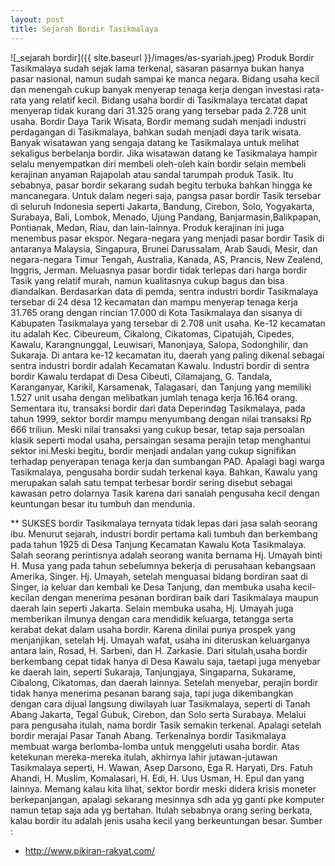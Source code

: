 ```yaml
---
layout: post
title: Sejarah Bordir Tasikmalaya
---
```




![_sejarah bordir]({{ site.baseurl }}/images/as-syariah.jpeg)
Produk Bordir Tasikmalaya sudah sejak lama terkenal, sasaran pasarnya bukan hanya pasar nasional, namun sudah sampai ke manca negara. Bidang usaha kecil dan menengah cukup banyak menyerap tenaga kerja dengan investasi rata-rata yang relatif kecil.
Bidang usaha bordir di Tasikmalaya tercatat dapat menyerap tidak kurang dari 31.325 orang yang tersebar pada 2.728 unit usaha.
Bordir Daya Tarik Wisata,
Bordir memang sudah menjadi industri perdagangan di Tasikmalaya, bahkan sudah menjadi daya tarik wisata. Banyak wisatawan yang sengaja datang ke Tasikmalaya untuk melihat sekaligus berbelanja bordir. Jika wisatawan datang ke Tasikmalaya hampir selalu menyempatkan diri membeli oleh-oleh kain bordir selain membeli kerajinan anyaman Rajapolah atau sandal tarumpah produk Tasik.
Itu sebabnya, pasar bordir sekarang sudah begitu terbuka bahkan hingga ke mancanegara. Untuk dalam negeri saja, pangsa pasar bordir Tasik tersebar di seluruh Indonesia seperti Jakarta, Bandung, Cirebon, Solo, Yogyakarta, Surabaya, Bali, Lombok, Menado, Ujung Pandang, Banjarmasin,Balikpapan, Pontianak, Medan, Riau, dan lain-lainnya. Produk kerajinan ini juga menembus pasar ekspor.
Negara-negara yang menjadi pasar bordir Tasik di antaranya Malaysia, Singapura, Brunei Darussalam, Arab Saudi, Mesir, dan negara-negara Timur Tengah, Australia, Kanada, AS, Prancis, New Zealend, Inggris, Jerman.
Meluasnya pasar bordir tidak terlepas dari harga bordir Tasik yang relatif murah, namun kualitasnya cukup bagus dan bisa diandalkan.
Berdasarkan data di pemda, sentra industri bordir Tasikmalaya tersebar di 24 desa 12 kecamatan dan mampu menyerap tenaga kerja 31.765 orang dengan rincian 17.000 di Kota Tasikmalaya dan sisanya di Kabupaten Tasikmalaya yang tersebar di 2.708 unit usaha. Ke-12 kecamatan itu adalah Kec. Cibeureum, Cikalong, Cikatomas, Cipatujah, Cipedes, Kawalu, Karangnunggal, Leuwisari, Manonjaya, Salopa, Sodonghilir, dan Sukaraja.
Di antara ke-12 kecamatan itu, daerah yang paling dikenal sebagai sentra industri bordir adalah Kecamatan Kawalu. Industri bordir di sentra bordir Kawalu terdapat di Desa Cibeuti, Cilamajang, G. Tandala, Karanganyar, Karikil, Karsamenak, Talagasari, dan Tanjung yang memiliki 1.527 unit usaha dengan melibatkan jumlah tenaga kerja 16.164 orang.
Sementara itu, transaksi bordir dari data Deperindag Tasikmalaya, pada tahun 1999, sektor bordir mampu menyumbang dengan nilai transaksi Rp 666 triliun. Meski nilai transaksi yang cukup besar, tetap saja persoalan klasik seperti modal usaha, persaingan sesama perajin tetap menghantui sektor ini.Meski begitu, bordir menjadi andalan yang cukup signifikan terhadap penyerapan tenaga kerja dan sumbangan PAD. Apalagi bagi warga Tasikmalaya, pengusaha bordir sudah terkenal kaya. Bahkan, Kawalu yang merupakan salah satu tempat terbesar bordir sering disebut sebagai kawasan petro dolarnya Tasik karena dari sanalah pengusaha kecil dengan keuntungan besar itu tumbuh dan mendunia.

** SUKSES bordir Tasikmalaya ternyata tidak lepas dari jasa salah seorang ibu. Menurut sejarah, industri bordir pertama kali tumbuh dan berkembang pada tahun 1925 di Desa Tanjung Kecamatan Kawalu Kota Tasikmalaya. Salah seorang perintisnya adalah seorang wanita bernama Hj. Umayah binti H. Musa yang pada tahun sebelumnya bekerja di perusahaan kebangsaan Amerika, Singer. Hj. Umayah, setelah menguasai bidang bordiran saat di Singer, ia keluar dan kembali ke Desa Tanjung, dan membuka usaha kecil-kecilan dengan menerima pesanan bordiran baik dari Tasikmalaya maupun daerah lain seperti Jakarta. Selain membuka usaha, Hj. Umayah juga memberikan ilmunya dengan cara mendidik keluarga, tetangga serta kerabat dekat dalam usaha bordir.
Karena dinilai punya prospek yang
menjanjikan, setelah Hj. Umayah wafat, usaha ini diteruskan keluarganya antara lain, Rosad, H. Sarbeni, dan H. Zarkasie. Dari situlah,usaha bordir berkembang cepat tidak hanya di Desa Kawalu saja, taetapi juga menyebar ke daerah lain, seperti Sukaraja, Tanjungjaya, Singaparna, Sukarame, Cibalong, Cikatomas, dan daerah lainnya.
Setelah menyebar, perajin bordir tidak hanya menerima pesanan barang saja, tapi juga dikembangkan dengan cara dijual langsung diwilayah luar Tasikmalaya, seperti di Tanah Abang Jakarta, Tegal Gubuk, Cirebon, dan Solo serta Surabaya. Melalui para pengusaha itulah, nama bordir Tasik semakin terkenal. Apalagi setelah bordir merajai Pasar Tanah Abang.
Terkenalnya bordir Tasikmalaya membuat warga berlomba-lomba untuk menggeluti usaha bordir. Atas ketekunan mereka-mereka itulah, akhirnya lahir jutawan-jutawan Tasikmalaya seperti, H. Wawan,  Asep Darsono, Ega R. Haryati, Drs. Fatuh Ahandi, H. Muslim, Komalasari, H. Edi, H. Uus Usman, H. Epul dan yang lainnya.
Memang kalau kita lihat, sektor bordir meski didera krisis moneter berkepanjangan, apalagi sekarang mesinnya sdh ada yg ganti pke komputer namun tetap saja ada yg bertahan. Itulah sebabnya orang sering berkata, kalau bordir itu adalah jenis usaha kecil yang
berkeuntungan besar.
Sumber :
- http://www.pikiran-rakyat.com/
